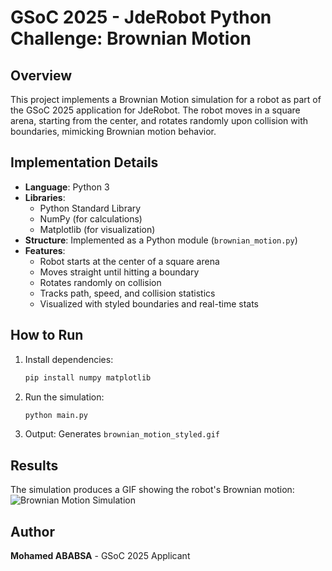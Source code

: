 # GSoC 2025 - JdeRobot Python Challenge: Brownian Motion

## Overview
This project implements a Brownian Motion simulation for a robot as part of the GSoC 2025 application for JdeRobot. The robot moves in a square arena, starting from the center, and rotates randomly upon collision with boundaries, mimicking Brownian motion behavior.

## Implementation Details
- **Language**: Python 3
- **Libraries**: 
  - Python Standard Library
  - NumPy (for calculations)
  - Matplotlib (for visualization)
- **Structure**: Implemented as a Python module (`brownian_motion.py`)
- **Features**:
  - Robot starts at the center of a square arena
  - Moves straight until hitting a boundary
  - Rotates randomly on collision
  - Tracks path, speed, and collision statistics
  - Visualized with styled boundaries and real-time stats

## How to Run
1. Install dependencies:
   ```bash
   pip install numpy matplotlib
   ```

2. Run the simulation:
   ```bash
   python main.py
   ```

3. Output: Generates `brownian_motion_styled.gif`

## Results
The simulation produces a GIF showing the robot's Brownian motion:
![Brownian Motion Simulation](brownian_motion_styled.gif)

## Author
**Mohamed ABABSA** - GSoC 2025 Applicant
